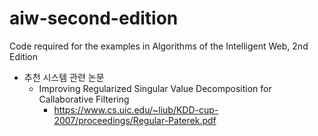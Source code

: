 # aiw-second-edition
Code required for the examples in Algorithms of the Intelligent Web, 2nd Edition

* 추천 시스템 관련 논문 
  *  Improving Regularized Singular Value Decomposition for Callaborative Filtering 
     *   https://www.cs.uic.edu/~liub/KDD-cup-2007/proceedings/Regular-Paterek.pdf 
